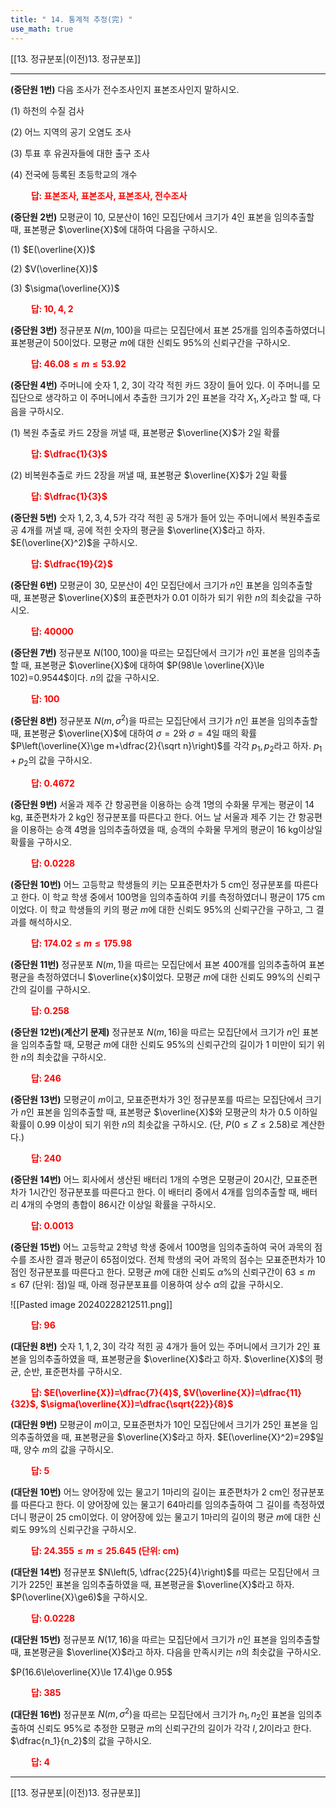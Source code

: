 ```yaml
---
title: " 14. 통계적 추정(完) "
use_math: true
---
```

[[13. 정규분포|(이전)13. 정규분포]] 

***

**(중단원 1번)** 다음 조사가 전수조사인지 표본조사인지 말하시오.

(1) 하천의 수질 검사 

(2) 어느 지역의 공기 오염도 조사

(3) 투표 후 유권자들에 대한 출구 조사

(4) 전국에 등록된 초등학교의 개수

**<span style="color: red;">$\qquad$답: 표본조사, 표본조사, 표본조사, 전수조사</span>**

**(중단원 2번)** 모평균이 10, 모분산이 16인 모집단에서 크기가 4인 표본을 임의추출할 때, 표본평균 $\overline{X}$에 대하여 다음을 구하시오.

(1) $E(\overline{X})$

(2) $V(\overline{X})$

(3) $\sigma(\overline{X})$

**<span style="color: red;">$\qquad$답: $10, 4, 2$</span>**

**(중단원 3번)** 정규분포 $N(m, 100)$을 따르는 모집단에서 표본 25개를 임의추출하였더니 표본평균이 50이었다. 모평균 $m$에 대한 신뢰도 $95\%$의 신뢰구간을 구하시오.

**<span style="color: red;">$\qquad$답: $46.08\le m\le 53.92$</span>**

**(중단원 4번)** 주머니에 숫자 1, 2, 3이 각각 적힌 카드 3장이 들어 있다. 이 주머니를 모집단으로 생각하고 이 주머니에서 추출한 크기가 2인 표본을 각각 $X_1, X_2$라고 할 때, 다음을 구하시오.

(1) 복원 추출로 카드 2장을 꺼낼 때, 표본평균 $\overline{X}$가 2일 확률

**<span style="color: red;">$\qquad$답: $\dfrac{1}{3}$</span>**

(2) 비복원추출로 카드 2장을 꺼낼 때, 표본평균 $\overline{X}$가 2일 확률

**<span style="color: red;">$\qquad$답: $\dfrac{1}{3}$</span>**

**(중단원 5번)** 숫자 $1, 2, 3, 4, 5$가 각각 적힌 공 5개가 들어 있는 주머니에서 복원추출로 공 4개를 꺼낼 때, 공에 적힌 숫자의 평균을 $\overline{X}$라고 하자. $E(\overline{X}^2)$을 구하시오.

**<span style="color: red;">$\qquad$답: $\dfrac{19}{2}$</span>**

**(중단원 6번)** 모평균이 30, 모분산이 4인 모집단에서 크기가 $n$인 표본을 임의추출할 때, 표본평균 $\overline{X}$의 표준편차가 0.01 이하가 되기 위한 $n$의 최솟값을 구하시오. 

**<span style="color: red;">$\qquad$답: $40000$</span>**

**(중단원 7번)** 정규분포 $N(100, 100)$을 따르는 모집단에서 크기가 $n$인 표본을 임의추출할 때, 표본평균 $\overline{X}$에 대하여 $P(98\le \overline{X}\le 102)=0.9544$이다. $n$의 값을 구하시오. 

**<span style="color: red;">$\qquad$답: $100$</span>**

**(중단원 8번)** 정규분포 $N(m, \sigma^2)$을 따르는 모집단에서 크기가 $n$인 표본을 임의추출할 때, 표본평균 $\overline{X}$에 대하여 $\sigma=2$와 $\sigma=4$일 때의 확률 $P\left(\overline{X}\ge m+\dfrac{2}{\sqrt n}\right)$를 각각 $p_1, p_2$라고 하자. $p_1+p_2$의 값을 구하시오. 

**<span style="color: red;">$\qquad$답: $0.4672$</span>**

**(중단원 9번)** 서울과 제주 간 항공편을 이용하는 승객 1명의 수화물 무게는 평균이 14 kg, 표준편차가 2 kg인 정규분포를 따른다고 한다. 어느 날 서울과 제주 기는 간 항공편을 이용하는 승객 4명을 임의추출하였을 때, 승객의 수화물 무게의 평균이 16 kg이상일 확률을 구하시오.

**<span style="color: red;">$\qquad$답: $0.0228$</span>**

**(중단원 10번)** 어느 고등학교 학생들의 키는 모표준편차가 5 cm인 정규분포를 따른다고 한다. 이 학교 학생 중에서 100명을 임의추출하여 키를 측정하였더니 평균이 175 cm이었다. 이 학교 학생들의 키의 평균 $m$에 대한 신뢰도 $95\%$의 신뢰구간을 구하고, 그 결과를 해석하시오.

**<span style="color: red;">$\qquad$답: $174.02\le m\le 175.98$</span>**

**(중단원 11번)** 정규분포 $N(m, 1)$을 따르는 모집단에서 표본 400개를 임의추출하여 표본평균을 측정하였더니 $\overline{x}$이었다. 모평균 $m$에 대한 신뢰도 $99\%$의 신뢰구간의 길이를 구하시오.

**<span style="color: red;">$\qquad$답: $0.258$</span>**

**(중단원 12번)(계산기 문제)** 정규분포 $N(m, 16)$을 따르는 모집단에서 크기가 $n$인 표본을 임의추출할 때, 모평균 $m$에 대한 신뢰도 $95\%$의 신뢰구간의 길이가 1 미만이 되기 위한 $n$의 최솟값을 구하시오.

**<span style="color: red;">$\qquad$답: $246$</span>**

**(중단원 13번)** 모평균이 $m$이고, 모표준편차가 3인 정규분포를 따르는 모집단에서 크기가 $n$인 표본을 임의추출할 때, 표본평균 $\overline{X}$와 모평균의 차가 0.5 이하일 확률이 0.99 이상이 되기 위한 $n$의 최솟값을 구하시오. (단, $P(0\le Z\le 2.58)$로 계산한다.)

**<span style="color: red;">$\qquad$답: $240$</span>**

**(중단원 14번)** 어느 회사에서 생산된 배터리 1개의 수명은 모평균이 20시간, 모표준편차가 1시간인 정규분포를 따른다고 한다. 이 배터리 중에서 4개를 임의추출할 때, 배터리 4개의 수명의 총합이 86시간 이상일 확률을 구하시오. 

**<span style="color: red;">$\qquad$답: $0.0013$</span>**

**(중단원 15번)** 어느 고등학교 2학녕 학생 중에서 100명을 임의추출하여 국어 과목의 점수를 조사한 결과 평균이 65점이었다. 전체 학생의 국어 과목의 점수는 모표준편차가 10점인 정규분포를 따른다고 한다. 모평균 $m$에 대한 신뢰도 $\alpha\%$의 신뢰구간이 $63\le m\le 67$ (단위: 점)일 때, 아래 정규분포표를 이용하여 상수 $\alpha$의 값을 구하시오.

![[Pasted image 20240228212511.png]]

**<span style="color: red;">$\qquad$답: $96$</span>**

**(대단원 8번)** 숫자 $1, 1, 2, 3$이 각각 적힌 공 4개가 들어 있는 주머니에서 크기가 2인 표본을 임의추출하였을 때, 표본평균을 $\overline{X}$라고 하자. $\overline{X}$의 평균, 순반, 표준편차를 구하시오.

**<span style="color: red;">$\qquad$답: $E(\overline{X})=\dfrac{7}{4}$, $V(\overline{X})=\dfrac{11}{32}$, $\sigma(\overline{X})=\dfrac{\sqrt{22}}{8}$</span>**

**(대단원 9번)** 모평균이 $m$이고, 모표준편차가 10인 모집단에서 크기가 25인 표본을 임의추출하였을 때, 표본평균을 $\overline{X}$라고 하자. $E(\overline{X}^2)=29$일 때, 양수 $m$의 값을 구하시오.

**<span style="color: red;">$\qquad$답: $5$</span>**

**(대단원 10번)** 어느 양어장에 있는 물고기 1마리의 길이는 표준편차가 2 cm인 정규분포를 따른다고 한다. 이 양어장에 있는 물고기 64마리를 임의추출하여 그 길이를 측정하였더니 평균이 25 cm이었다. 이 양어장에 있는 물고기 1마리의 길이의 평균 $m$에 대한 신뢰도 $99\%$의 신뢰구간을 구하시오.

**<span style="color: red;">$\qquad$답: $24.355\le m\le 25.645$ (단위: cm)</span>**

**(대단원 14번)** 정규분포 $N\left(5, \dfrac{225}{4}\right)$를 따르는 모집단에서 크기가 225인 표본을 임의추출하였을 때, 표본평균을 $\overline{X}$라고 하자. $P(\overline{X}\ge6)$을 구하시오.

**<span style="color: red;">$\qquad$답: $0.0228$</span>**

**(대단원 15번)** 정규분포 $N(17, 16)$을 따르는 모집단에서 크기가 $n$인 표본을 임의추출할 때, 표본평균을 $\overline{X}$라고 하자. 다음을 만족시키는 $n$의 최솟값을 구하시오.

$P(16.6\le\overline{X}\le 17.4)\ge 0.95$

**<span style="color: red;">$\qquad$답: $385$</span>**

**(대단원 16번)** 정규분포 $N(m, \sigma^2)$을 따르는 모집단에서 크기가 $n_1, n_2$인 표본을 임의추출하여 신뢰도 $95\%$로 추정한 모평균 $m$의 신뢰구간의 길이가 각각 $l, 2l$이라고 한다. $\dfrac{n_1}{n_2}$의 값을 구하시오.

**<span style="color: red;">$\qquad$답: $4$</span>**



***
[[13. 정규분포|(이전)13. 정규분포]] 